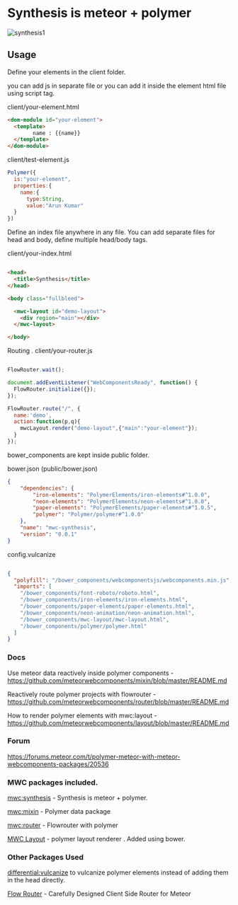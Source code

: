 # Synthesis is meteor + polymer

![synthesis1](https://cloud.githubusercontent.com/assets/6007432/14216652/9da7131a-f867-11e5-9f84-6dd75d60dd45.gif)

## Usage

Define your elements in the client folder.

you can add js in separate file or you can add it inside the element html file using script tag.

client/your-element.html


```html
<dom-module id="your-element">
  <template>
        name : {{name}}
  </template>
</dom-module>
```
client/test-element.js

```js
Polymer({
  is:"your-element",
  properties:{
    name:{
      type:String,
      value:"Arun Kumar"
  }
})
```

Define an index file anywhere in any file. 
You can add separate files for head and body, define multiple head/body tags.

client/your-index.html
```html

<head>
  <title>Synthesis</title>
</head>

<body class="fullbleed">

  <mwc-layout id="demo-layout">
    <div region="main"></div>
  </mwc-layout>

</body>

```
Routing . client/your-router.js

```js

FlowRouter.wait();

document.addEventListener("WebComponentsReady", function() {
  FlowRouter.initialize({});
});

FlowRouter.route("/", {
  name:'demo',
  action:function(p,q){
    mwcLayout.render("demo-layout",{"main":"your-element"});
  }
});

```

bower_components are kept inside public folder.

bower.json (public/bower.json)

```json
{
    "dependencies": {
        "iron-elements": "PolymerElements/iron-elements#^1.0.0",
        "neon-elements": "PolymerElements/neon-elements#^1.0.0",
        "paper-elements": "PolymerElements/paper-elements#^1.0.5",
        "polymer": "Polymer/polymer#^1.0.0"
    },
    "name": "mwc-synthesis",
    "version": "0.0.1"
}

```

config.vulcanize

```json

{
  "polyfill": "/bower_components/webcomponentsjs/webcomponents.min.js",
  "imports": [
    "/bower_components/font-roboto/roboto.html",
    "/bower_components/iron-elements/iron-elements.html",
    "/bower_components/paper-elements/paper-elements.html",
    "/bower_components/neon-animation/neon-animation.html",
    "/bower_components/mwc-layout/mwc-layout.html",
    "/bower_components/polymer/polymer.html"
  ]
}

```

### Docs

Use meteor data reactively inside polymer components - https://github.com/meteorwebcomponents/mixin/blob/master/README.md

Reactively route polymer projects with flowrouter - https://github.com/meteorwebcomponents/router/blob/master/README.md

How to render polymer elements with mwc:layout - https://github.com/meteorwebcomponents/layout/blob/master/README.md

### Forum 

https://forums.meteor.com/t/polymer-meteor-with-meteor-webcomponents-packages/20536

### MWC packages included.

[mwc:synthesis](https://github.com/meteorwebcomponents/synthesis) -  Synthesis is meteor + polymer.

[mwc:mixin](https://github.com/meteorwebcomponents/mixin) -  Polymer data package

[mwc:router](https://github.com/meteorwebcomponents/router) - Flowrouter with polymer


[MWC Layout](https://github.com/meteorwebcomponents/layout) - polymer layout renderer . Added using bower.


### Other Packages Used

[differential:vulcanize](https://atmospherejs.com/differential/vulcanize) to vulcanize polymer elements instead of adding them in the head directly.

[Flow Router](https://github.com/kadirahq/flow-router) - Carefully Designed Client Side Router for Meteor
